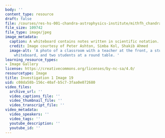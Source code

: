 ```yaml
---
body: ''
content_type: resource
draft: false
file: /courses/res-hs-001-chandra-astrophysics-institute/mithfh_chandra_inv1_li_an.jpg
file_size: 109742
file_type: image/jpeg
image_metadata:
  caption: A whiteboard contains notes written in scientific notation.
  credit: Image courtesy of Peter Ashton, Simba Kol, Shakib Ahmed
  image-alt: 'A photo of a classroom with a teacher at the front, a student at the
    whiteboard, and two students at a round table. '
learning_resource_types:
- Image Gallery
license: https://creativecommons.org/licenses/by-nc-sa/4.0/
resourcetype: Image
title: Investigation 1 Image 19
uid: c08da58b-156c-40af-b5c7-3faa0e072680
video_files:
  archive_url: ''
  video_captions_file: ''
  video_thumbnail_file: ''
  video_transcript_file: ''
video_metadata:
  video_speakers: ''
  video_tags: ''
  youtube_description: ''
  youtube_id: ''
---
```

